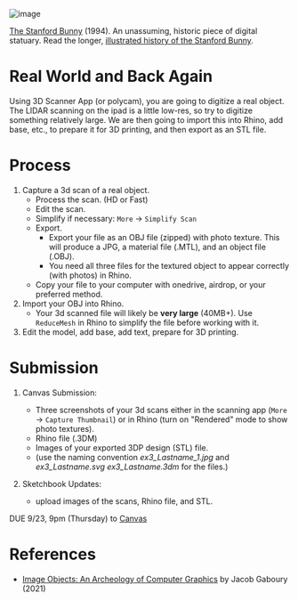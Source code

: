 ![image](https://user-images.githubusercontent.com/1598545/134498035-b185efc3-02ab-4530-87c3-0a28f6f60ee5.png)

[The Stanford Bunny](http://graphics.stanford.edu/data/3Dscanrep/) (1994). An unassuming, historic piece of digital statuary. Read the longer, [illustrated history of the Stanford Bunny](https://www.cc.gatech.edu/~turk/bunny/bunny.html).

# Real World and Back Again

Using 3D Scanner App (or polycam), you are going to digitize a real object. The LIDAR scanning on the ipad is a little low-res, so try to digitize something relatively large. We are then going to import this into Rhino, add base, etc., to prepare it for 3D printing, and then export as an STL file.

# Process
1. Capture a 3d scan of a real object.
   - Process the scan. (HD or Fast)
   - Edit the scan. 
   - Simplify if necessary: `More` -> `Simplify Scan`
   - Export. 
      - Export your file as an OBJ file (zipped) with photo texture. This will produce a JPG, a material file (.MTL), and an object file (.OBJ).
      - You need all three files for the textured object to appear correctly (with photos) in Rhino. 
   - Copy your file to your computer with onedrive, airdrop, or your preferred method.
2. Import your OBJ into Rhino.
   - Your 3d scanned file will likely be **very large** (40MB+). Use `ReduceMesh` in Rhino to simplify the file before working with it.
3. Edit the model, add base, add text, prepare for 3D printing.

# Submission
1. Canvas Submission:
   - Three screenshots of your 3d scans either in the scanning app (`More` -> `Capture Thumbnail`) or in Rhino (turn on "Rendered" mode to show photo textures).
   - Rhino file (.3DM)
   - Images of your exported 3DP design (STL) file.
   - (use the naming convention _ex3_Lastname_1.jpg_ and _ex3_Lastname.svg_ _ex3_Lastname.3dm_ for the files.)

2. Sketchbook Updates:
   - upload images of the scans, Rhino file, and STL. 

DUE 9/23, 9pm (Thursday) to [Canvas](https://canvas.unl.edu/courses/114938/assignments/1086825)

# References
- [Image Objects: An Archeology of Computer Graphics](https://mitpress.mit.edu/books/image-objects) by Jacob Gaboury (2021)
